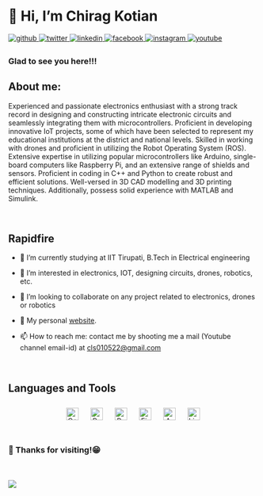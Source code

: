 # 👋 Hi, I’m Chirag Kotian  
  

<a href="https://github.com/ChiragKotian" target="_blank">
<img src=https://img.shields.io/badge/github-%2324292e.svg?&style=for-the-badge&logo=github&logoColor=white alt=github style="margin-bottom: 5px;" />
</a>
<a href="https://twitter.com/ChiragKotian03" target="_blank">
<img src=https://img.shields.io/badge/twitter-%2300acee.svg?&style=for-the-badge&logo=twitter&logoColor=white alt=twitter style="margin-bottom: 5px;" />
</a>
<a href="https://linkedin.com/in/chirag-kotian-b667521b7/" target="_blank">
<img src=https://img.shields.io/badge/linkedin-%231E77B5.svg?&style=for-the-badge&logo=linkedin&logoColor=white alt=linkedin style="margin-bottom: 5px;" />
</a>
<a href="https://www.facebook.com/chiraghkotian" target="_blank">
<img src=https://img.shields.io/badge/facebook-%232E87FB.svg?&style=for-the-badge&logo=facebook&logoColor=white alt=facebook style="margin-bottom: 5px;" />
</a>
<a href="https://instagram.com/chiraghkotian" target="_blank">
<img src=https://img.shields.io/badge/instagram-%23000000.svg?&style=for-the-badge&logo=instagram&logoColor=white alt=instagram style="margin-bottom: 5px;" />
</a>
<a href="https://www.youtube.com/@clschiraglovesscience2867" target="_blank">
<img src=https://img.shields.io/badge/youtube-%23EE4831.svg?&style=for-the-badge&logo=youtube&logoColor=white alt=youtube style="margin-bottom: 5px;" />
</a>  
  



### Glad to see you here!!!

## About me:
Experienced and passionate electronics enthusiast with a strong track record in designing and constructing intricate electronic circuits and seamlessly integrating them with microcontrollers. Proficient in developing innovative IoT projects, some of which have been selected to represent my educational institutions at the district and national levels. Skilled in working with drones and proficient in utilizing the Robot Operating System (ROS). Extensive expertise in utilizing popular microcontrollers like Arduino, single-board computers like Raspberry Pi, and an extensive range of shields and sensors. Proficient in coding in C++ and Python to create robust and efficient solutions. Well-versed in 3D CAD modelling and 3D printing techniques. Additionally, possess solid experience with MATLAB and Simulink.  
  

<br/>  


## Rapidfire  


- 🌱 I’m currently studying at IIT Tirupati, B.Tech in Electrical engineering  
  

- 👀 I’m interested in electronics, IOT, designing circuits, drones, robotics, etc.  
  

- 💞 I’m looking to collaborate on any project related to electronics, drones or robotics  
  

- 🔭 My personal [website](https://chiragkotian.github.io).  
  

- 📫 How to reach me: contact me by shooting me a mail (Youtube channel email-id) at cls010522@gmail.com  

<br/>  


## Languages and Tools  
<div align="center">  
<a href="https://www.cplusplus.com/" target="_blank"><img style="margin: 10px" src="https://profilinator.rishav.dev/skills-assets/cplusplus-original.svg" alt="C++" height="25" /></a>  
<a href="https://www.python.org/" target="_blank"><img style="margin: 10px" src="https://profilinator.rishav.dev/skills-assets/python-original.svg" alt="Python" height="25" /></a>  
<a href="https://www.raspberrypi.org/" target="_blank"><img style="margin: 10px" src="https://profilinator.rishav.dev/skills-assets/raspberrypi.png" alt="Raspberry Pi" height="25" /></a>  
<a href="https://firebase.google.com/" target="_blank"><img style="margin: 10px" src="https://profilinator.rishav.dev/skills-assets/firebase.png" alt="Firebase" height="25" /></a>  
<a href="https://www.arduino.cc/" target="_blank"><img style="margin: 10px" src="https://profilinator.rishav.dev/skills-assets/arduino.png" alt="Arduino" height="25" /></a>  
<a href="https://www.linux.org/" target="_blank"><img style="margin: 10px" src="https://profilinator.rishav.dev/skills-assets/linux-original.svg" alt="Linux" height="25" /></a>  
</div>  

<br/>  
 
 ### 🙏 Thanks for visiting!😁
  

<br/> 

<br/> 
<div align="left">
<img src="https://komarev.com/ghpvc/?username=ChiragKotian&&style=flat-square" align="center" />
</div>  
  
 

